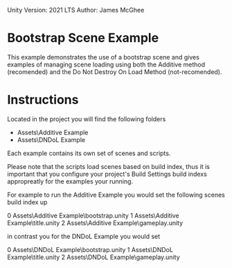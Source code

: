 Unity Version: 2021 LTS
Author: James McGhee

# Bootstrap Scene Example
This example demonstrates the use of a bootstrap scene and gives examples of managing scene loading using both the Additive method (recomended) and the Do Not Destroy On Load Method (not-recomended).

# Instructions
Located in the project you will find the following folders

* Assets\Additive Example
* Assets\DNDoL Example

Each example contains its own set of scenes and scripts.

Please note that the scripts load scenes based on build index, thus it is important that you configure your project's Build Settings build indexs appropreatly for the examples your running. 

For example to run the Additive Example you would set the following scenes build index up

0 Assets\Additive Example\bootstrap.unity
1 Assets\Additive Example\title.unity
2 Assets\Additive Example\gameplay.unity

in contrast you for the DNDoL Example you would set

0 Assets\DNDoL Example\bootstrap.unity
1 Assets\DNDoL Example\title.unity
2 Assets\DNDoL Example\gameplay.unity

